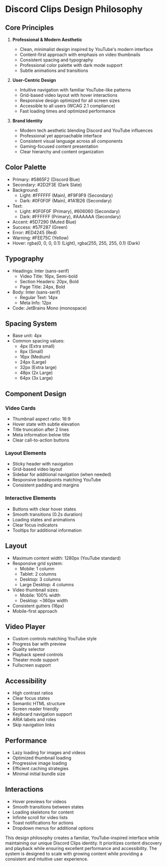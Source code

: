 # Discord Clips Design Philosophy

## Core Principles

1. **Professional & Modern Aesthetic**
   - Clean, minimalist design inspired by YouTube's modern interface
   - Content-first approach with emphasis on video thumbnails
   - Consistent spacing and typography
   - Professional color palette with dark mode support
   - Subtle animations and transitions

2. **User-Centric Design**
   - Intuitive navigation with familiar YouTube-like patterns
   - Grid-based video layout with hover interactions
   - Responsive design optimized for all screen sizes
   - Accessible to all users (WCAG 2.1 compliance)
   - Fast loading times and optimized performance

3. **Brand Identity**
   - Modern tech aesthetic blending Discord and YouTube influences
   - Professional yet approachable interface
   - Consistent visual language across all components
   - Gaming-focused content presentation
   - Clear hierarchy and content organization

## Color Palette

- Primary: #5865F2 (Discord Blue)
- Secondary: #2D2F3E (Dark Slate)
- Background: 
  - Light: #FFFFFF (Main), #F9F9F9 (Secondary)
  - Dark: #0F0F0F (Main), #1A1B26 (Secondary)
- Text: 
  - Light: #0F0F0F (Primary), #606060 (Secondary)
  - Dark: #FFFFFF (Primary), #AAAAAA (Secondary)
- Accent: #5D7290 (Muted Blue)
- Success: #57F287 (Green)
- Error: #ED4245 (Red)
- Warning: #FEE75C (Yellow)
- Hover: rgba(0, 0, 0, 0.1) (Light), rgba(255, 255, 255, 0.1) (Dark)

## Typography

- Headings: Inter (sans-serif)
  - Video Title: 16px, Semi-bold
  - Section Headers: 20px, Bold
  - Page Title: 24px, Bold
- Body: Inter (sans-serif)
  - Regular Text: 14px
  - Meta Info: 12px
- Code: JetBrains Mono (monospace)

## Spacing System

- Base unit: 4px
- Common spacing values:
  - 4px (Extra small)
  - 8px (Small)
  - 16px (Medium)
  - 24px (Large)
  - 32px (Extra large)
  - 48px (2x Large)
  - 64px (3x Large)

## Component Design

### Video Cards
- Thumbnail aspect ratio: 16:9
- Hover state with subtle elevation
- Title truncation after 2 lines
- Meta information below title
- Clear call-to-action buttons

### Layout Elements
- Sticky header with navigation
- Grid-based video layout
- Sidebar for additional navigation (when needed)
- Responsive breakpoints matching YouTube
- Consistent padding and margins

### Interactive Elements
- Buttons with clear hover states
- Smooth transitions (0.2s duration)
- Loading states and animations
- Clear focus indicators
- Tooltips for additional information

## Layout

- Maximum content width: 1280px (YouTube standard)
- Responsive grid system:
  - Mobile: 1 column
  - Tablet: 2 columns
  - Desktop: 3 columns
  - Large Desktop: 4 columns
- Video thumbnail sizes:
  - Mobile: 100% width
  - Desktop: ~360px width
- Consistent gutters (16px)
- Mobile-first approach

## Video Player

- Custom controls matching YouTube style
- Progress bar with preview
- Quality selector
- Playback speed controls
- Theater mode support
- Fullscreen support

## Accessibility

- High contrast ratios
- Clear focus states
- Semantic HTML structure
- Screen reader friendly
- Keyboard navigation support
- ARIA labels and roles
- Skip navigation links

## Performance

- Lazy loading for images and videos
- Optimized thumbnail loading
- Progressive image loading
- Efficient caching strategies
- Minimal initial bundle size

## Interactions

- Hover previews for videos
- Smooth transitions between states
- Loading skeletons for content
- Infinite scroll for video lists
- Toast notifications for actions
- Dropdown menus for additional options

This design philosophy creates a familiar, YouTube-inspired interface while maintaining our unique Discord Clips identity. It prioritizes content discovery and playback while ensuring excellent performance and accessibility. The system is designed to scale with growing content while providing a consistent and intuitive user experience. 